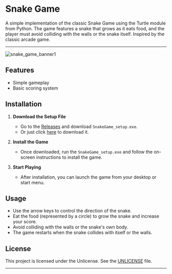 # Snake Game

A simple implementation of the classic Snake Game using the Turtle module from Python. The game features a snake that grows as it eats food, and the player must avoid colliding with the walls or the snake itself. Inspired by the classic arcade game.

---

![snake_game_banner1](https://github.com/user-attachments/assets/6810b0da-d1a2-4280-95ed-1b493f7ce32e)

<!---
<div style="text-align: center;">
  <img src="https://res.cloudinary.com/dqyllgamr/image/upload/v1726710789/snake4_flrjwi" alt="snake_game" width="400"/>
</div>
--->

## Features
- Simple gameplay
- Basic scoring system

## Installation

1. **Download the Setup File**
   - Go to the [Releases](https://github.com/rvqzs/snake_game/releases) and download `SnakeGame_setup.exe`.
   - Or just click [here](https://github.com/rvqzs/snake_game/releases/download/v0.1.0/SnakeGame_setup.exe) to download it.
  
2. **Install the Game**
   - Once downloaded, run the `SnakeGame_setup.exe` and follow the on-screen instructions to install the game.

3. **Start Playing**
   - After installation, you can launch the game from your desktop or start menu.

## Usage
   - Use the arrow keys to control the direction of the snake.
   - Eat the food (represented by a circle) to grow the snake and increase your score.
   - Avoid colliding with the walls or the snake's own body.
   - The game restarts when the snake collides with itself or the walls.

## License

This project is licensed under the Unlicense. See the [UNLICENSE](UNLICENSE) file.

---
